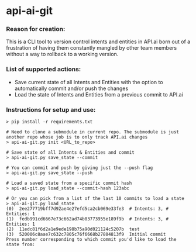 # api-ai-git
### Reason for creation:
This is a CLI tool to version control intents and entities in API.ai born out of a frustration of having them constantly mangled by other team members without a way to rollback to a working version.

### List of supported actions:
* Save current state of all Intents and Entities with the option to automatically commit and/or push the changes
* Load the state of Intents and Entities from a previous commit to API.ai

### Instructions for setup and use:
```
> pip install -r requirements.txt

# Need to clone a submodule in current repo. The submodule is just another repo whose job is to only track API.ai changes
> api-ai-git.py init <URL_to_repo>

# Save state of all Intents & Entities and commit
> api-ai-git.py save_state --commit

# You can commit and push by giving just the --push flag
> api-ai-git.py save_state --push

# Load a saved state from a specific commit hash
> api-ai-git.py load_state --commit-hash 123abc

# Or you can pick from a list of the last 10 commits to load a state
> api-ai-git.py load_state
(0)  2ee277719bff7d92ae4e27efd5ca2cb069e33fe3  # Intents: 3, # Entities: 1
(1)  fedb991cd6667e73c662ad74b03773955e189f9b  # Intents: 3, # Entities: 1
(2)  11edc81f6d2a1e9ede198b75a90d021124c5207b  test
(3)  520006c8aae7c632c7805c76f6668b27804813f9  Initial commit
Press number corresponding to which commit you'd like to load the state from:
```

